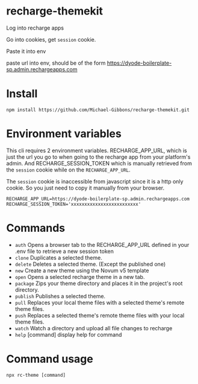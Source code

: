 # recharge-themekit

Log into recharge apps

Go into cookies, get `session` cookie.

Paste it into env

paste url into env, should be of the form https://dyode-boilerplate-sp.admin.rechargeapps.com

# Install

```
npm install https://github.com/Michael-Gibbons/recharge-themekit.git
```

# Environment variables

This cli requires 2 environment variables. RECHARGE_APP_URL, which is just the url you go to when going to the recharge app from your platform's admin. And RECHARGE_SESSION_TOKEN which is manually retrieved from the `session` cookie while on the `RECHARGE_APP_URL`.

The `session` cookie is inaccessible from javascript since it is a http only cookie. So you just need to copy it manually from your browser.

```
RECHARGE_APP_URL=https://dyode-boilerplate-sp.admin.rechargeapps.com
RECHARGE_SESSION_TOKEN='xxxxxxxxxxxxxxxxxxxxxxxxx'
```

# Commands
  - `auth`            Opens a browser tab to the RECHARGE_APP_URL defined in your .env file to retrieve a new session token
  - `clone`           Duplicates a selected theme.
  - `delete`          Deletes a selected theme. (Except the published one)
  - `new`             Create a new theme using the Novum v5 template
  - `open`            Opens a selected recharge theme in a new tab.
  - `package`         Zips your theme directory and places it in the project's root directory.
  - `publish`         Publishes a selected theme.
  - `pull`            Replaces your local theme files with a selected theme's remote theme files.
  - `push`            Replaces a selected theme's remote theme files with your local theme files.
  - `watch`           Watch a directory and upload all file changes to recharge
  - `help` [command]  display help for command


# Command usage

```
npx rc-theme [command]
```